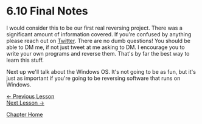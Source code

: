# 6.10 Final Notes
I would consider this to be our first real reversing project. There was a significant amount of information covered. If you're confused by anything please reach out on [Twitter](https://twitter.com/0xZ0F). There are no dumb questions! You should be able to DM me, if not just tweet at me asking to DM. I encourage you to write your own programs and reverse them. That's by far the best way to learn this stuff.

Next up we'll talk about the Windows OS. It's not going to be as fun, but it's just as important if you're going to be reversing software that runs on Windows.

[<- Previous Lesson](6.09%20ImplementingPlayer.md)  
[Next Lesson ->](../Chapter%207%20-%20Windows/7.0%20Windows.md)  

[Chapter Home](6.00%20DLL.md)  
